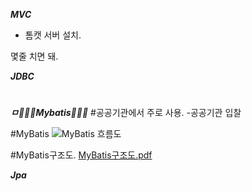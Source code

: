 

***MVC***
 - 톰캣 서버 설치.

몇줄 치면 돼.

***JDBC***
#




***ㅁ💎💎💎Mybatis💎💎💎***
#공공기관에서 주로 사용.
-공공기관 입찰 

#MyBatis
![MyBatis 흐름도](https://github.com/user-attachments/assets/8e10b7bb-adce-447b-89eb-910ac7108302)




#MyBatis구조도.
[MyBatis구조도.pdf](https://github.com/user-attachments/files/18515471/MyBatis.pdf)











***Jpa***
#

